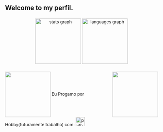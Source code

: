 <h2 align="left">Welcome to my perfil.</h2>

###

<div align="center">
  <img src="https://github-readme-stats.vercel.app/api?username=Yokiokks&hide_title=false&hide_rank=false&show_icons=true&include_all_commits=true&count_private=true&disable_animations=false&theme=dracula&locale=en&hide_border=false" height="150" alt="stats graph"  />
  <img src="https://github-readme-stats.vercel.app/api/top-langs?username=Yokiokks&locale=en&hide_title=false&layout=compact&card_width=320&langs_count=5&theme=dracula&hide_border=false" height="150" alt="languages graph"  />
</div>

###
###

<img align="right" height="150" src="https://i.pinimg.com/originals/b7/31/4d/b7314d5d391c4425d2856dddf7fc6d5b.jpg"  />

###
###
###


<img align="center" height="150" src="https://upload.wikimedia.org/wikipedia/commons/thumb/8/89/HD_transparent_picture.png/1280px-HD_transparent_picture.png"  />
 Eu Progamo por Hobby(futuramente trabalho) com:
  <img src="https://cdn.jsdelivr.net/gh/devicons/devicon/icons/python/python-original.svg" height="30" alt="python logo"  />
  <img width="12" />

###
###
###

<br clear="both">


###
